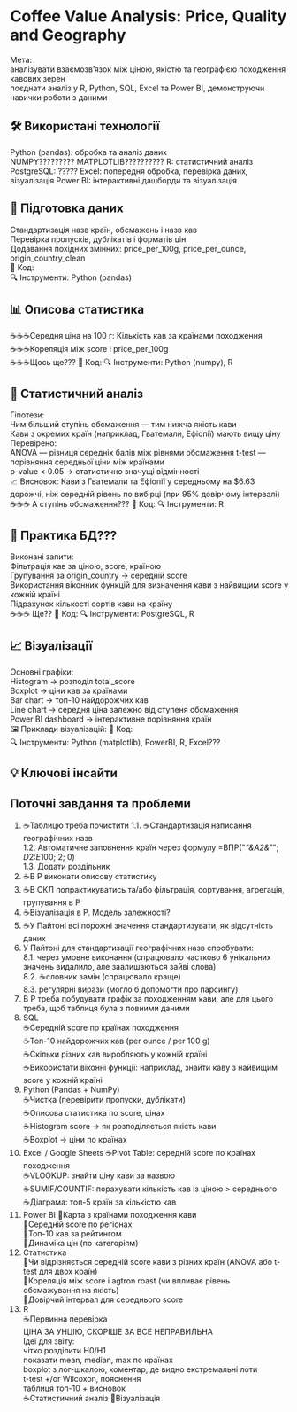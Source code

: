 # Coffee Value Analysis: Price, Quality and Geography
Мета:   
аналізувати взаємозв’язок між ціною, якістю та географією походження кавових зерен   
поєднати аналіз у R, Python, SQL, Excel та Power BI, демонструючи навички роботи з даними  

## 🛠 Використані технології  
Python (pandas): обробка та аналіз даних  
NUMPY?????????
MATPLOTLIB??????????
R:  статистичний аналіз  
PostgreSQL: ?????
Excel: попередня обробка, перевірка даних, візуалізація 
Power BI: інтерактивні дашборди та візуалізація  

## 🧹 Підготовка даних  
Стандартизація назв країн, обсмажень і назв кав  
Перевірка пропусків, дублікатів і форматів цін  
Додавання похідних змінних: price_per_100g, price_per_ounce, origin_country_clean  
📄 Код:   
🔍 Інструменти: Python (pandas)

## 📊 Описова статистика    
☕☕☕Середня ціна на 100 г: 
Кількість кав за країнами походження  
☕☕☕Кореляція між score і price_per_100g  
☕☕☕Щось ще???
📄 Код: 
🔍 Інструменти: Python (numpy), R

## 🧠 Статистичний аналіз
Гіпотези:  
Чим більший ступінь обсмаження — тим нижча якість кави  
Кави з окремих країн (наприклад, Гватемали, Ефіопії) мають вищу ціну  
Перевірено:  
ANOVA — різниця середніх балів між рівнями обсмаження 
t-test — порівняння середньої ціни між країнами  
p-value < 0.05 → статистично значущі відмінності  
📈 Висновок:
Кави з Гватемали та Ефіопії у середньому на $6.63 дорожчі, ніж середній рівень по вибірці (при 95% довірчому інтервалі)
☕☕☕ А ступінь обсмаження???
📄 Код: 
🔍 Інструменти: R

## 🧮 Практика БД???
Виконані запити:   
Фільтрація кав за ціною, score, країною  
Групування за origin_country → середній score  
Використання віконних функцій для визначення кави з найвищим score у кожній країні  
Підрахунок кількості сортів кави на країну  
☕☕☕ Ще??
📄 Код: 
🔍 Інструменти: PostgreSQL, R

## 📈 Візуалізації   
Основні графіки:  
Histogram → розподіл total_score  
Boxplot → ціни кав за країнами  
Bar chart → топ-10 найдорожчих кав  
Line chart → середня ціна залежно від ступеня обсмаження  
Power BI dashboard → інтерактивне порівняння країн  
🖼️ Приклади візуалізацій:
📄 Код:   
🔍 Інструменти: Python (matplotlib), PowerBI, R, Excel???

## 💡 Ключові інсайти



## Поточні завдання та проблеми
1. ☕Таблицю треба почистити 
   1.1. ☕Стандартизація написання географічних назв  
   1.2. Автоматичне заповнення країн через формулу =ВПР("*"&A2&"*"; $D$2:$E$100; 2; 0)  
   1.3. Додати роздільник  
3. ☕В Р виконати описову статистику  
4. ☕В СКЛ попрактикуватись та/або фільтрація, сортування, агрегація, групування в Р  
5. ☕Візуалізація в Р. Модель залежності?  
7. ☕У Пайтоні всі порожні значення стандартизувати, як відсутність даних  
8. У Пайтоні для стандартизації географічних назв спробувати:  
   8.1. через умовне виконання (спрацювало частково 6 унікальних значень видалило, але заалишаються зайві слова)  
   8.2. ☕словник замін (спрацювало краще)  
   8.3. регулярні вирази (могло б допомогти про парсингу)  
10. В Р треба побудувати графік за походженням кави, але для цього треба, щоб таблиця була з повними даними  
11. SQL  
☕Середній score по країнах походження  
☕Топ-10 найдорожчих кав (per ounce / per 100 g)  
☕Скільки різних кав виробляють у кожній країні  
☕Використати віконні функції: наприклад, знайти каву з найвищим score у кожній країні  
12. Python (Pandas + NumPy)  
☕Чистка (перевірити пропуски, дублікати)  
☕Описова статистика по score, цінах  
☕Histogram score → як розподіляється якість кави  
☕Boxplot → ціни по країнах  
13. Excel / Google Sheets
☕Pivot Table: середній score по країнах походження  
☕VLOOKUP: знайти ціну кави за назвою   
☕SUMIF/COUNTIF: порахувати кількість кав із ціною > середнього  
☕Діаграма: топ-5 країн за кількістю кав  
15. Power BI 
🌱Карта з країнами походження кави  
🌱Середній score по регіонах  
🌱Топ-10 кав за рейтингом  
🌱Динаміка цін (по категоріям)  
16. Статистика  
🌱Чи відрізняється середній score кави з різних країн (ANOVA або t-test для двох країн)  
🌱Кореляція між score і agtron roast (чи впливає рівень обсмажування на якість)  
🌱Довірчий інтервал для середнього score  
18. R  
☕Первинна перевірка  
ЦІНА ЗА УНЦІЮ, СКОРІШЕ ЗА ВСЕ НЕПРАВИЛЬНА  
Ідеї для звіту:  
чітко розділити H0/H1   
показати mean, median, max по країнах  
boxplot з лог-шкалою, коментар, де видно екстремальні лоти  
t-test +/or Wilcoxon, пояснення  
таблиця топ-10 + висновок  
☕Статистичний аналіз
🌱Візуалізація
